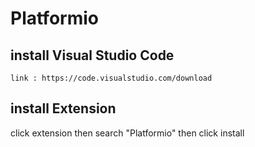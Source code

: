 # Platformio
## install Visual Studio Code
    link : https://code.visualstudio.com/download
## install Extension 
   click extension then search "Platformio"
   then click install

  
